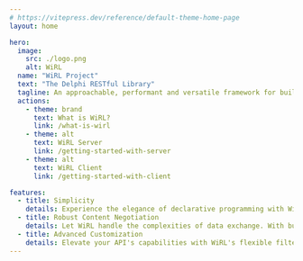 ```yaml
---
# https://vitepress.dev/reference/default-theme-home-page
layout: home

hero:
  image:
    src: ./logo.png
    alt: WiRL
  name: "WiRL Project"
  text: "The Delphi RESTful Library"
  tagline: An approachable, performant and versatile framework for building ReST API in Delphi.
  actions:
    - theme: brand
      text: What is WiRL?
      link: /what-is-wirl
    - theme: alt
      text: WiRL Server
      link: /getting-started-with-server
    - theme: alt
      text: WiRL Client
      link: /getting-started-with-client

features:
  - title: Simplicity
    details: Experience the elegance of declarative programming with WiRL's powerful annotation system. Define your RESTful services with clean, intuitive syntax that keeps your code readable and maintainable. 
  - title: Robust Content Negotiation
    details: Let WiRL handle the complexities of data exchange. With built-in support for JSON, XML, and more, your API adapts to client needs on the fly. Focus on your business logic while WiRL takes care of the rest.
  - title: Advanced Customization
    details: Elevate your API's capabilities with WiRL's flexible filter system. From authentication to serialization, easily inject custom behaviors into your request pipeline for a truly tailored RESTful experience.
---
```


